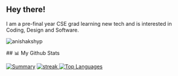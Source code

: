 ## Hey there!
I am a pre-final year CSE grad learning new tech and is interested in Coding, Design and Software.
<p align="left"> <img src="https://komarev.com/ghpvc/?username=anishakshyp&label=Profile%20views&color=0e75b6&style=flat" alt="anishakshyp" /> </p>
## 📊 My Github Stats
<p align="left">
   


[![Summary](https://github-profile-summary-cards.vercel.app/api/cards/profile-details?username=anishakshyp&theme=gotham&hide_border=false&include_all_commits=true&count_private=false)](https://github.com/anishakshyp)
<a href="#">
        <img alt="streak" src="https://github-readme-streak-stats.herokuapp.com/?user=anishakshyp&theme=black-ice&hide_border=true&stroke=0000&background=060A0CD0"/>
    </a>
    <a href="#">
    <a href="#"><img alt="Top Languages" src="https://github-readme-stats.vercel.app/api/top-langs/?username=anishakshyp&langs_count=8&count_private=true&layout=compact&theme=react&hide_border=true&bg_color=0D1117" /></a>
</p>


